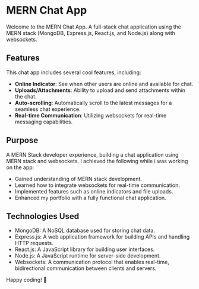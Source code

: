 # MERN Chat App

Welcome to the MERN Chat App. A full-stack chat application using the MERN stack (MongoDB, Express.js, React.js, and Node.js) along with websockets.

## Features

This chat app includes several cool features, including:

- **Online Indicator**: See when other users are online and available for chat.
- **Uploads/Attachments**: Ability to upload and send attachments within the chat.
- **Auto-scrolling**: Automatically scroll to the latest messages for a seamless chat experience.
- **Real-time Communication**: Utilizing websockets for real-time messaging capabilities.

## Purpose

A MERN Stack developer experience, building a chat application using MERN stack and websockets. I achieved the following while i was working on the app:

- Gained understanding of MERN stack development.
- Learned how to integrate websockets for real-time communication.
- Implemented features such as online indicators and file uploads.
- Enhanced my portfolio with a fully functional chat application.

## Technologies Used

- MongoDB: A NoSQL database used for storing chat data.
- Express.js: A web application framework for building APIs and handling HTTP requests.
- React.js: A JavaScript library for building user interfaces.
- Node.js: A JavaScript runtime for server-side development.
- Websockets: A communication protocol that enables real-time, bidirectional communication between clients and servers.

Happy coding! 🚀
